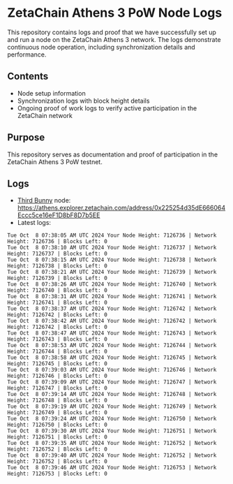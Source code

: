 # ZetaChain Athens 3 PoW Node Logs
This repository contains logs and proof that we have successfully set up and run a node on the ZetaChain Athens 3 network. The logs demonstrate continuous node operation, including synchronization details and performance.

## Contents
- Node setup information
- Synchronization logs with block height details
- Ongoing proof of work logs to verify active participation in the ZetaChain network

## Purpose
This repository serves as documentation and proof of participation in the ZetaChain Athens 3 PoW testnet.

## Logs

- [Third Bunny](https://thirdbunny.xyz/) node: https://athens.explorer.zetachain.com/address/0x225254d35dE666064Eccc5ce16eF1D8bF8D7b5EE
- Latest logs:
```
Tue Oct  8 07:38:05 AM UTC 2024 Your Node Height: 7126736 | Network Height: 7126736 | Blocks Left: 0
Tue Oct  8 07:38:10 AM UTC 2024 Your Node Height: 7126737 | Network Height: 7126737 | Blocks Left: 0
Tue Oct  8 07:38:15 AM UTC 2024 Your Node Height: 7126738 | Network Height: 7126738 | Blocks Left: 0
Tue Oct  8 07:38:21 AM UTC 2024 Your Node Height: 7126739 | Network Height: 7126739 | Blocks Left: 0
Tue Oct  8 07:38:26 AM UTC 2024 Your Node Height: 7126740 | Network Height: 7126740 | Blocks Left: 0
Tue Oct  8 07:38:31 AM UTC 2024 Your Node Height: 7126741 | Network Height: 7126741 | Blocks Left: 0
Tue Oct  8 07:38:37 AM UTC 2024 Your Node Height: 7126742 | Network Height: 7126742 | Blocks Left: 0
Tue Oct  8 07:38:42 AM UTC 2024 Your Node Height: 7126742 | Network Height: 7126742 | Blocks Left: 0
Tue Oct  8 07:38:47 AM UTC 2024 Your Node Height: 7126743 | Network Height: 7126743 | Blocks Left: 0
Tue Oct  8 07:38:53 AM UTC 2024 Your Node Height: 7126744 | Network Height: 7126744 | Blocks Left: 0
Tue Oct  8 07:38:58 AM UTC 2024 Your Node Height: 7126745 | Network Height: 7126745 | Blocks Left: 0
Tue Oct  8 07:39:03 AM UTC 2024 Your Node Height: 7126746 | Network Height: 7126746 | Blocks Left: 0
Tue Oct  8 07:39:09 AM UTC 2024 Your Node Height: 7126747 | Network Height: 7126747 | Blocks Left: 0
Tue Oct  8 07:39:14 AM UTC 2024 Your Node Height: 7126748 | Network Height: 7126748 | Blocks Left: 0
Tue Oct  8 07:39:19 AM UTC 2024 Your Node Height: 7126749 | Network Height: 7126749 | Blocks Left: 0
Tue Oct  8 07:39:24 AM UTC 2024 Your Node Height: 7126750 | Network Height: 7126750 | Blocks Left: 0
Tue Oct  8 07:39:30 AM UTC 2024 Your Node Height: 7126751 | Network Height: 7126751 | Blocks Left: 0
Tue Oct  8 07:39:35 AM UTC 2024 Your Node Height: 7126752 | Network Height: 7126752 | Blocks Left: 0
Tue Oct  8 07:39:40 AM UTC 2024 Your Node Height: 7126752 | Network Height: 7126752 | Blocks Left: 0
Tue Oct  8 07:39:46 AM UTC 2024 Your Node Height: 7126753 | Network Height: 7126753 | Blocks Left: 0
```
